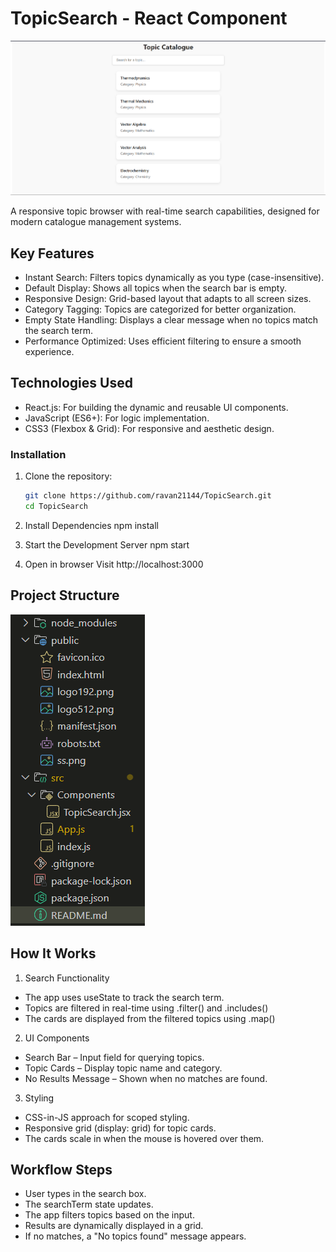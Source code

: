 # TopicSearch - React Component

![Demo Screenshot](public/ss.png)

A responsive topic browser with real-time search capabilities, designed for modern catalogue management systems.

## Key Features

- Instant Search: Filters topics dynamically as you type (case-insensitive).
- Default Display: Shows all topics when the search bar is empty.
- Responsive Design: Grid-based layout that adapts to all screen sizes.
- Category Tagging: Topics are categorized for better organization.
- Empty State Handling: Displays a clear message when no topics match the search term.
- Performance Optimized: Uses efficient filtering to ensure a smooth experience.

## Technologies Used

- React.js: For building the dynamic and reusable UI components.
- JavaScript (ES6+): For logic implementation.
- CSS3 (Flexbox & Grid): For responsive and aesthetic design.

### Installation

1. Clone the repository:
   ```bash
   git clone https://github.com/ravan21144/TopicSearch.git
   cd TopicSearch
   ```
2. Install Dependencies
   npm install

3. Start the Development Server
   npm start
4. Open in browser
   Visit http://localhost:3000

## Project Structure

![Structure](public/projectStructure.png)

## How It Works

1. Search Functionality

- The app uses useState to track the search term.
- Topics are filtered in real-time using .filter() and .includes()
- The cards are displayed from the filtered topics using .map()

2. UI Components

- Search Bar – Input field for querying topics.
- Topic Cards – Display topic name and category.
- No Results Message – Shown when no matches are found.

3. Styling

- CSS-in-JS approach for scoped styling.
- Responsive grid (display: grid) for topic cards.
- The cards scale in when the mouse is hovered over them.

## Workflow Steps

- User types in the search box.
- The searchTerm state updates.
- The app filters topics based on the input.
- Results are dynamically displayed in a grid.
- If no matches, a "No topics found" message appears.
